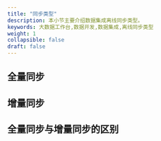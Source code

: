 ```yaml
---
title: "同步类型"
description: 本小节主要介绍数据集成离线同步类型。 
keywords: 大数据工作台,数据开发,数据集成,离线同步类型
weight: 1
collapsible: false
draft: false
---
```


## 全量同步



## 增量同步



## 全量同步与增量同步的区别



